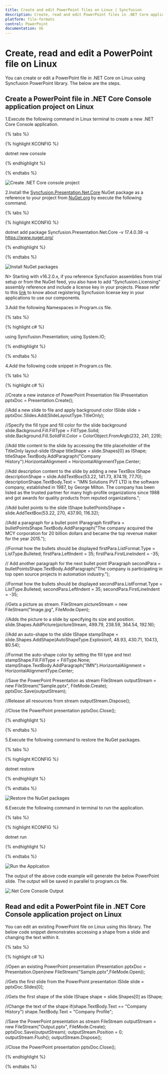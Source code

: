 ```yaml
---
title: Create and edit PowerPoint files on Linux | Syncfusion
description: Create, read and edit PowerPoint files in .NET Core application on Linux using Syncfusion .NET Core PowerPoint library (Presentation) without Microsoft Office
platform: file-formats
control: PowerPoint
documentation: UG
---
```

# Create, read and edit a PowerPoint file on Linux

You can create or edit a PowerPoint file in .NET Core on Linux using Syncfusion PowerPoint library. The below are the steps.

## Create a PowerPoint file in .NET Core Console application project on Linux

1.Execute the following command in Linux terminal to create a new .NET Core Console application.

{% tabs %}

{% highlight KCONFIG %}

dotnet new console

{% endhighlight %}

{% endtabs %}

![Create .NET Core console project](Workingwith_Linux/CreateCore.png)

2.Install the [Syncfusion.Presentation.Net.Core](https://www.nuget.org/packages/Syncfusion.Presentation.Net.Core) NuGet package as a reference to your project from [NuGet.org](https://www.nuget.org/) by execute the following command.

{% tabs %}

{% highlight KCONFIG %}

dotnet add package Syncfusion.Presentation.Net.Core -v 17.4.0.39 -s https://www.nuget.org/

{% endhighlight %}

{% endtabs %}

![Install NuGet packages](Workingwith_Linux/InstallNuGetPackages.png)

N> Starting with v16.2.0.x, if you reference Syncfusion assemblies from trial setup or from the NuGet feed, you also have to add "Syncfusion.Licensing" assembly reference and include a license key in your projects. Please refer to this [link](https://help.syncfusion.com/common/essential-studio/licensing/license-key) to know about registering Syncfusion license key in your applications to use our components.

3.Add the following Namespaces in Program.cs file.

{% tabs %}

{% highlight c# %}

using Syncfusion.Presentation;
using System.IO;

{% endhighlight %}

{% endtabs %}

4.Add the following code snippet in Program.cs file.

{% tabs %}

{% highlight c# %}

//Create a new instance of PowerPoint Presentation file
IPresentation pptxDoc = Presentation.Create();

//Add a new slide to file and apply background color
ISlide slide = pptxDoc.Slides.Add(SlideLayoutType.TitleOnly);

//Specify the fill type and fill color for the slide background 
slide.Background.Fill.FillType = FillType.Solid;
slide.Background.Fill.SolidFill.Color = ColorObject.FromArgb(232, 241, 229);

//Add title content to the slide by accessing the title placeholder of the TitleOnly layout-slide
IShape titleShape = slide.Shapes[0] as IShape;
titleShape.TextBody.AddParagraph("Company History").HorizontalAlignment = HorizontalAlignmentType.Center;

//Add description content to the slide by adding a new TextBox
IShape descriptionShape = slide.AddTextBox(53.22, 141.73, 874.19, 77.70);
descriptionShape.TextBody.Text = "IMN Solutions PVT LTD is the software company, established in 1987, by George Milton. The company has been listed as the trusted partner for many high-profile organizations since 1988 and got awards for quality products from reputed organizations.";

//Add bullet points to the slide
IShape bulletPointsShape = slide.AddTextBox(53.22, 270, 437.90, 116.32);

//Add a paragraph for a bullet point
IParagraph firstPara = bulletPointsShape.TextBody.AddParagraph("The company acquired the MCY corporation for 20 billion dollars and became the top revenue maker for the year 2015.");

//Format how the bullets should be displayed
firstPara.ListFormat.Type = ListType.Bulleted;
firstPara.LeftIndent = 35;
firstPara.FirstLineIndent = -35;

// Add another paragraph for the next bullet point
IParagraph secondPara = bulletPointsShape.TextBody.AddParagraph("The company is participating in top open source projects in automation industry.");

//Format how the bullets should be displayed
secondPara.ListFormat.Type = ListType.Bulleted;
secondPara.LeftIndent = 35;
secondPara.FirstLineIndent = -35;

//Gets a picture as stream.
FileStream pictureStream = new FileStream("Image.jpg", FileMode.Open);

//Adds the picture to a slide by specifying its size and position.
slide.Shapes.AddPicture(pictureStream, 499.79, 238.59, 364.54, 192.16);

//Add an auto-shape to the slide
IShape stampShape = slide.Shapes.AddShape(AutoShapeType.Explosion1, 48.93, 430.71, 104.13, 80.54);

//Format the auto-shape color by setting the fill type and text
stampShape.Fill.FillType = FillType.None;
stampShape.TextBody.AddParagraph("IMN").HorizontalAlignment = HorizontalAlignmentType.Center;

//Save the PowerPoint Presentation as stream
FileStream outputStream = new FileStream("Sample.pptx", FileMode.Create);
pptxDoc.Save(outputStream);

//Release all resources from stream
outputStream.Dispose();

//Close the PowerPoint presentation
pptxDoc.Close();

{% endhighlight %}

{% endtabs %}

5.Execute the following command to restore the NuGet packages.

{% tabs %}

{% highlight KCONFIG %}

dotnet restore

{% endhighlight %}

{% endtabs %}

![Restore the NuGet packages](Workingwith_Linux/Restore.png)

6.Execute the following command in terminal to run the application.

{% tabs %}

{% highlight KCONFIG %}

dotnet run

{% endhighlight %}

{% endtabs %}

![Run the Applcation](Workingwith_Linux/Run.png)

The output of the above code example will generate the below PowerPoint slide. The output will be saved in parallel to program.cs file.

![.Net Core Console Output](Workingwith_Linux/GettingStartedSample.png)


## Read and edit a PowerPoint file in .NET Core Console application project on Linux

You can edit an existing PowerPoint file on Linux using this library. The below code snippet demonstrates accessing a shape from a slide and changing the text within it.

{% tabs %}

{% highlight c# %}

//Open an existing PowerPoint presentation
IPresentation pptxDoc = Presentation.Open(new FileStream("Sample.pptx",FileMode.Open));

//Gets the first slide from the PowerPoint presentation
ISlide slide = pptxDoc.Slides[0];

//Gets the first shape of the slide
IShape shape = slide.Shapes[0] as IShape;

//Change the text of the shape
if(shape.TextBody.Text == "Company History")
    shape.TextBody.Text = "Company Profile";

//Save the PowerPoint presentation as stream
FileStream outputStream = new FileStream("Output.pptx", FileMode.Create);
pptxDoc.Save(outputStream);
outputStream.Position = 0;
outputStream.Flush();
outputStream.Dispose();

//Close the PowerPoint presentation
pptxDoc.Close();

{% endhighlight %}

{% endtabs %}
